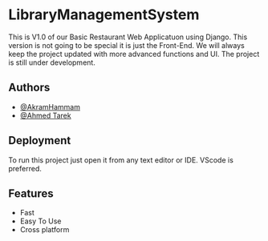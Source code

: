# LibraryManagementSystem

This is V1.0 of our Basic Restaurant Web Applicatuon using Django. This version is not going to be special it is just the Front-End.
We will always keep the project updated with more advanced functions and UI. The project is still under development.


## Authors

- [@AkramHammam](https://www.github.com/akramhammam5)
- [@Ahmed Tarek ](https://www.github.com/Ahmedtareq19)





## Deployment

To run this project just open it from any text editor or IDE. VScode is preferred.



## Features

- Fast 
- Easy To Use
- Cross platform









